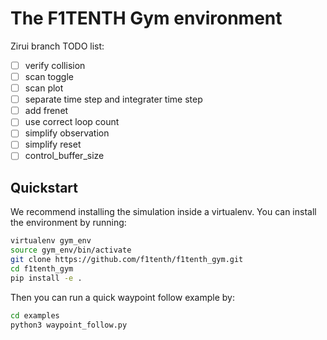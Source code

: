 # The F1TENTH Gym environment

Zirui branch TODO list:
- [ ] verify collision
- [ ] scan toggle
- [ ] scan plot
- [ ] separate time step and integrater time step
- [ ] add frenet
- [ ] use correct loop count
- [ ] simplify observation
- [ ] simplify reset
- [ ] control_buffer_size

## Quickstart
We recommend installing the simulation inside a virtualenv. You can install the environment by running:

```bash
virtualenv gym_env
source gym_env/bin/activate
git clone https://github.com/f1tenth/f1tenth_gym.git
cd f1tenth_gym
pip install -e .
```

Then you can run a quick waypoint follow example by:
```bash
cd examples
python3 waypoint_follow.py
```